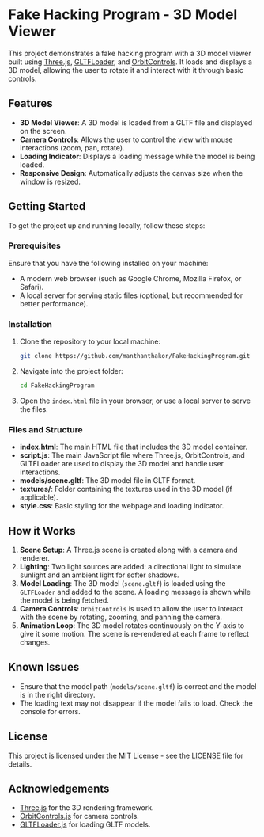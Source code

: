 # Fake Hacking Program - 3D Model Viewer

This project demonstrates a fake hacking program with a 3D model viewer built using [Three.js](https://threejs.org/), [GLTFLoader](https://threejs.org/docs/index.html#examples/en/loaders/GLTFLoader), and [OrbitControls](https://threejs.org/examples/#misc_controls_orbit). It loads and displays a 3D model, allowing the user to rotate it and interact with it through basic controls.

## Features

- **3D Model Viewer**: A 3D model is loaded from a GLTF file and displayed on the screen.
- **Camera Controls**: Allows the user to control the view with mouse interactions (zoom, pan, rotate).
- **Loading Indicator**: Displays a loading message while the model is being loaded.
- **Responsive Design**: Automatically adjusts the canvas size when the window is resized.

## Getting Started

To get the project up and running locally, follow these steps:

### Prerequisites

Ensure that you have the following installed on your machine:

- A modern web browser (such as Google Chrome, Mozilla Firefox, or Safari).
- A local server for serving static files (optional, but recommended for better performance).

### Installation

1. Clone the repository to your local machine:

   ```bash
   git clone https://github.com/manthanthakor/FakeHackingProgram.git
   ```

2. Navigate into the project folder:

   ```bash
   cd FakeHackingProgram
   ```

3. Open the `index.html` file in your browser, or use a local server to serve the files.

### Files and Structure

- **index.html**: The main HTML file that includes the 3D model container.
- **script.js**: The main JavaScript file where Three.js, OrbitControls, and GLTFLoader are used to display the 3D model and handle user interactions.
- **models/scene.gltf**: The 3D model file in GLTF format.
- **textures/**: Folder containing the textures used in the 3D model (if applicable).
- **style.css**: Basic styling for the webpage and loading indicator.

## How it Works

1. **Scene Setup**: A Three.js scene is created along with a camera and renderer.
2. **Lighting**: Two light sources are added: a directional light to simulate sunlight and an ambient light for softer shadows.
3. **Model Loading**: The 3D model (`scene.gltf`) is loaded using the `GLTFLoader` and added to the scene. A loading message is shown while the model is being fetched.
4. **Camera Controls**: `OrbitControls` is used to allow the user to interact with the scene by rotating, zooming, and panning the camera.
5. **Animation Loop**: The 3D model rotates continuously on the Y-axis to give it some motion. The scene is re-rendered at each frame to reflect changes.

## Known Issues

- Ensure that the model path (`models/scene.gltf`) is correct and the model is in the right directory.
- The loading text may not disappear if the model fails to load. Check the console for errors.

## License

This project is licensed under the MIT License - see the [LICENSE](LICENSE) file for details.

## Acknowledgements

- [Three.js](https://threejs.org/) for the 3D rendering framework.
- [OrbitControls.js](https://threejs.org/examples/#misc_controls_orbit) for camera controls.
- [GLTFLoader.js](https://threejs.org/docs/index.html#examples/en/loaders/GLTFLoader) for loading GLTF models.

